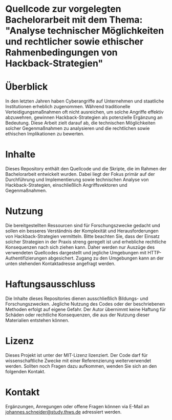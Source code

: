 # Quellcode zur vorgelegten Bachelorarbeit mit dem Thema: "Analyse technischer Möglichkeiten und rechtlicher sowie ethischer Rahmenbedingungen von Hackback-Strategien"

# Überblick
In den letzten Jahren haben Cyberangriffe auf Unternehmen und staatliche Institutionen erheblich zugenommen. Während traditionelle Verteidigungsmaßnahmen oft nicht ausreichen, um solche Angriffe effektiv abzuwehren, gewinnen Hackback-Strategien als potenzielle Ergänzung an Bedeutung. Diese Arbeit zielt darauf ab, die technischen Möglichkeiten solcher Gegenmaßnahmen zu analysieren und die rechtlichen sowie ethischen Implikationen zu bewerten.

# Inhalte
Dieses Repository enthält den Quellcode und die Skripte, die im Rahmen der Bachelorarbeit entwickelt wurden. Dabei liegt der Fokus primär auf der
Durchführung und Implementierung sowie technischen Analyse von Hackback-Strategien, einschließlich Angriffsvektoren und Gegenmaßnahmen.

# Nutzung

Die bereitgestellten Ressourcen sind für Forschungszwecke gedacht und sollen ein besseres Verständnis der Komplexität und Herausforderungen von Hackback-Strategien vermitteln. Bitte beachten Sie, dass der Einsatz solcher Strategien in der Praxis streng geregelt ist und erhebliche rechtliche Konsequenzen nach sich ziehen kann. Daher werden nur Auszüge des verwendeten Quellcodes dargestellt und jegliche Umgebungen mit HTTP-Authentifizierungen abgesichert. Zugang zu den Umgebungen kann an der unten stehenden Kontaktadresse angefragt werden.

# Haftungsausschluss

Die Inhalte dieses Repositories dienen ausschließlich Bildungs- und Forschungszwecken. Jegliche Nutzung des Codes oder der beschriebenen Methoden erfolgt auf eigene Gefahr. Der Autor übernimmt keine Haftung für Schäden oder rechtliche Konsequenzen, die aus der Nutzung dieser Materialien entstehen können.

# Lizenz
Dieses Projekt ist unter der MIT-Lizenz lizenziert. Der Code darf für wissenschaftliche Zwecke mit einer Referenzierung weiterverwendet werden. Sollten noch Fragen dazu aufkommen, wenden Sie sich an den folgenden Kontakt.

# Kontakt
Ergänzungen, Anregungen oder offene Fragen können via E-Mail an johannes.schneider@study.thws.de adressiert werden.
